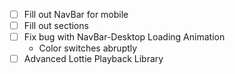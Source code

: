 - [ ] Fill out NavBar for mobile
- [ ] Fill out sections
- [ ] Fix bug with NavBar-Desktop Loading Animation
    - Color switches abruptly
- [ ] Advanced Lottie Playback Library